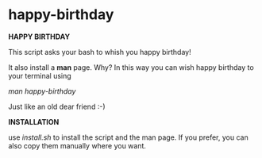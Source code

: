 # happy-birthday
**HAPPY BIRTHDAY**

This script asks your bash to whish you happy birthday!

It also install a **man** page. Why? In this way you can wish happy birthday to your terminal using

*man happy-birthday*

Just like an old dear friend :-)

**INSTALLATION**

use *install.sh* to install the script and the man page.
If you prefer, you can also copy them manually where you want.

